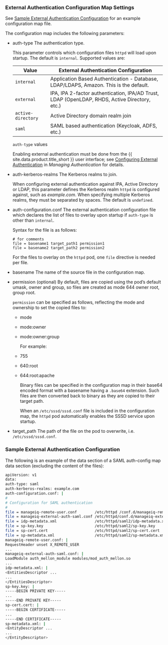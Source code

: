 ### External Authentication Configuration Map Settings

See [Sample External Authentication
Configuration](#appe-saml-authentication-example) for an example
configuration map file.

The configuration map includes the following parameters:

  - auth-type
    The authentication type.

    This parameter controls which configuration files `httpd` will load
    upon startup. The default is `internal`. Supported values are:

    | Value              | External Authentication Configuration                                                         |
    | ------------------ | --------------------------------------------------------------------------------------------- |
    | `internal`         | Application Based Authentication - Database, LDAP/LDAPS, Amazon. This is the default.         |
    | `external`         | IPA, IPA 2-factor authentication, IPA/AD Trust, LDAP (OpenLDAP, RHDS, Active Directory, etc.) |
    | `active-directory` | Active Directory domain realm join                                                            |
    | `saml`             | SAML based authentication (Keycloak, ADFS, etc.)                                              |


    `auth-type` values

    <div class="important">

    Enabling external authentication must be done from the
    {{ site.data.product.title_short }} user interface; see [Configuring External
    Authentication](https://access.redhat.com/documentation/en-us/red_hat_cloudforms/4.7/html/managing_authentication_for_cloudforms/external_auth)
    in *Managing Authentication* for details.

    </div>

  - auth-kerberos-realms
    The Kerberos realms to join.

    When configuring external authentication against IPA, Active
    Directory or LDAP, this parameter defines the Kerberos realm `httpd`
    is configured against, such as *example.com*. When specifying
    multiple Kerberos realms, they must be separated by spaces. The
    default is `undefined`.

  - auth-configuration.conf
    The external authentication configuration file which declares the
    list of files to overlay upon startup if `auth-type` is other than
    `internal`.

    Syntax for the file is as follows:

        # for comments
        file = basename1 target_path1 permission1
        file = basename2 target_path2 permission2

    For the files to overlay on the `httpd` pod, one `file` directive is
    needed per file.

  - basename
    The name of the source file in the configuration map.

  - permission
    (optional) By default, files are copied using the pod’s default
    umask, owner and group, so files are created as mode 644 owner root,
    group root.

    `permission` can be specified as follows, reflecting the mode and
    ownership to set the copied files to:

      - mode

      - mode:owner

      - mode:owner:group

        For example:

      - 755

      - 640:root

      - 644:root:apache

        Binary files can be specified in the configuration map in their
        base64 encoded format with a basename having a `.base64`
        extension. Such files are then converted back to binary as they
        are copied to their target path.

        When an `/etc/sssd/sssd.conf` file is included in the
        configuration map, the `httpd` pod automatically enables the
        SSSD service upon startup.

  - target\_path
    The path of the file on the pod to overwrite, i.e.
    `/etc/sssd/sssd.conf`.

### Sample External Authentication Configuration

The following is an example of the data section of a SAML auth-config
map data section (excluding the content of the files):

``` bash
apiVersion: v1
data:
auth-type: saml
auth-kerberos-realms: example.com
auth-configuration.conf: |
#
# Configuration for SAML authentication
#
file = manageiq-remote-user.conf        /etc/httpd /conf.d/manageiq-remote-user.conf        644
file = manageiq-external-auth-saml.conf /etc/httpd/conf.d/manageiq-external-auth-saml.conf 644
file = idp-metadata.xml                 /etc/httpd/saml2/idp-metadata.xml                  644
file = sp-key.key                       /etc/httpd/saml2/sp-key.key                        600:root:root
file = sp-cert.cert                     /etc/httpd/saml2/sp-cert.cert                      644
file = sp-metadata.xml                  /etc/httpd/saml2/sp-metadata.xml                   644
manageiq-remote-user.conf: |
RequestHeader unset X_REMOTE_USER
...
manageiq-external-auth-saml.conf: |
LoadModule auth_mellon_module modules/mod_auth_mellon.so
...
idp-metadata.xml: |
<EntitiesDescriptor ...
...
</EntitiesDescriptor>
sp-key.key: |
-----BEGIN PRIVATE KEY-----
...
-----END PRIVATE KEY-----
sp-cert.cert: |
-----BEGIN CERTIFICATE-----
...
-----END CERTIFICATE-----
sp-metadata.xml: |
<EntityDescriptor ...
...
</EntityDescriptor>
```
